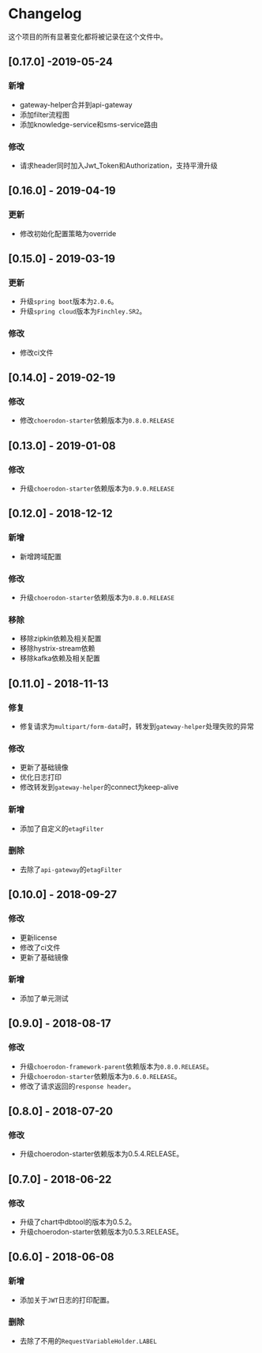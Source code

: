 # Changelog

这个项目的所有显著变化都将被记录在这个文件中。


## [0.17.0] -2019-05-24

### 新增
- gateway-helper合并到api-gateway
- 添加filter流程图
- 添加knowledge-service和sms-service路由

### 修改
- 请求header同时加入Jwt_Token和Authorization，支持平滑升级

## [0.16.0] - 2019-04-19

### 更新

- 修改初始化配置策略为override

## [0.15.0] - 2019-03-19

### 更新

- 升级`spring boot`版本为`2.0.6`。
- 升级`spring cloud`版本为`Finchley.SR2`。

### 修改

- 修改ci文件

## [0.14.0] - 2019-02-19

### 修改

- 修改`choerodon-starter`依赖版本为`0.8.0.RELEASE`

## [0.13.0] - 2019-01-08

### 修改

- 升级`choerodon-starter`依赖版本为`0.9.0.RELEASE`

## [0.12.0] - 2018-12-12

### 新增

- 新增跨域配置

### 修改

- 升级`choerodon-starter`依赖版本为`0.8.0.RELEASE`

### 移除

- 移除zipkin依赖及相关配置
- 移除hystrix-stream依赖
- 移除kafka依赖及相关配置


## [0.11.0] - 2018-11-13

### 修复

- 修复请求为`multipart/form-data`时，转发到`gateway-helper`处理失败的异常

### 修改

- 更新了基础镜像
- 优化日志打印
- 修改转发到`gateway-helper`的connect为keep-alive

### 新增

- 添加了自定义的`etagFilter`

### 删除

- 去除了`api-gateway`的`etagFilter`

## [0.10.0] - 2018-09-27

### 修改

- 更新license 
- 修改了ci文件
- 更新了基础镜像


### 新增

- 添加了单元测试


## [0.9.0] - 2018-08-17

### 修改

- 升级`choerodon-framework-parent`依赖版本为`0.8.0.RELEASE`。
- 升级`choerodon-starter`依赖版本为`0.6.0.RELEASE`。
- 修改了请求返回的`response header`。

## [0.8.0] - 2018-07-20

### 修改

- 升级choerodon-starter依赖版本为0.5.4.RELEASE。

## [0.7.0] - 2018-06-22

### 修改

- 升级了chart中dbtool的版本为0.5.2。
- 升级choerodon-starter依赖版本为0.5.3.RELEASE。

## [0.6.0] - 2018-06-08

### 新增

- 添加关于`JWT`日志的打印配置。

### 删除
- 去除了不用的`RequestVariableHolder.LABEL`

